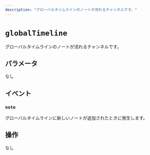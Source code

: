 ```yaml
---
description: "グローバルタイムラインのノートが流れるチャンネルです。"
---
```


# `globalTimeline`
グローバルタイムラインのノートが流れるチャンネルです。

## パラメータ
なし

## イベント
### `note`
<MkSchemaViewer :schema="{
	$ref: 'ocean://Note'
}"/>

グローバルタイムラインに新しいノートが追加されたときに発生します。

## 操作
なし
